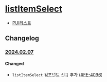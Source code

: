 # [listItemSelect](https://rxc.atlassian.net/browse/FE-4096)
  * [PUI리스트](../README.md)

## Changelog

### [2024.02.07](https://rxc.atlassian.net/browse/FE-4096)
#### Changed
  * `listItemSelect` 컴포넌트 신규 추가 ([#FE-4096](https://rxc.atlassian.net/browse/FE-4096))
